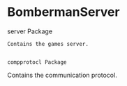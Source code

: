 BombermanServer
===============

  server Package
  ~~~~~~~~~~~~~~
  Contains the games server.
  
  
  compprotocl Package
  ~~~~~~~~~~~~~~~~~~~
  Contains the communication protocol. 
